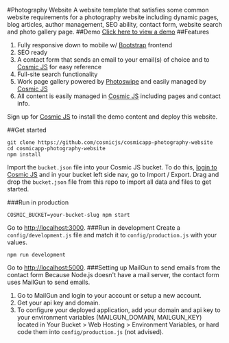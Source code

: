 #Photography Website
A website template that satisfies some common website requirements for a photography website including dynamic pages, blog articles, author management, SEO ability, contact form, website search and photo gallery page.
##Demo
[Click here to view a demo](http://photography-website.cosmicapp.co)
##Features
1. Fully responsive down to mobile w/ [Bootstrap](http://getbootstrap.com) frontend<br />
2. SEO ready<br />
3. A contact form that sends an email to your email(s) of choice and to [Cosmic JS](https://cosmicjs.com) for easy reference<br />
4. Full-site search functionality<br />
5. Work page gallery powered by [Photoswipe](http://photoswipe.com) and easily managed by [Cosmic JS](https://cosmicjs.com)
6. All content is easily managed in [Cosmic JS](https://cosmicjs.com) including pages and contact info.

Sign up for [Cosmic JS](https://cosmicjs.com) to install the demo content and deploy this website.

##Get started
```
git clone https://github.com/cosmicjs/cosmicapp-photography-website
cd cosmicapp-photography-website
npm install
```
Import the `bucket.json` file into your Cosmic JS bucket.  To do this, [login to Cosmic JS](https://cosmicjs.com/login) and in your bucket left side nav, go to Import / Export.  Drag and drop the `bucket.json` file from this repo to import all data and files to get started.

###Run in production
```
COSMIC_BUCKET=your-bucket-slug npm start
```
Go to [http://localhost:3000](http://localhost:3000).
###Run in development
Create a `config/development.js` file and match it to `config/production.js` with your values.
```
npm run development
```
Go to [http://localhost:5000](http://localhost:5000).
###Setting up MailGun to send emails from the contact form
Because Node.js doesn't have a mail server, the contact form uses MailGun to send emails.

1. Go to MailGun and login to your account or setup a new account.
2. Get your api key and domain.
3. To configure your deployed application, add your domain and api key to your environment variables (MAILGUN_DOMAIN, MAILGUN_KEY) located in Your Bucket > Web Hosting > Environment Variables, or hard code them into `config/production.js` (not advised).
